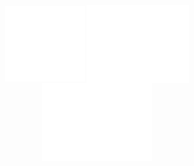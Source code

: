 <!-- ![197358546-0907924c-1c24-4b81-9143-ee4b752fe77b](https://user-images.githubusercontent.com/76916192/227782138-cd864d1d-1cbb-4e20-867a-f92bb2a7d7bd.png)


<!-- <p align="center">
  
<img src="https://github-readme-stats.vercel.app/api?username=prankush-tech&count_private=true&theme=radical" alt="Prankush" width="270" />

<img  alt="screen-shot-2021-08-26-at-24711-pm_bnn3" src="https://user-images.githubusercontent.com/76916192/195103662-c2039c79-14b3-45cb-aebd-01c118a420e5.png" width="250">

<img src="https://streak-stats.demolab.com?user=prankush-tech&theme=neon-palenight&hide_border=true&border_radius=10" alt="Prankush" width="270" />




</p> --> 





<p align="center">
<!--    FOLLOW and wait for 15 mins, Bot will add your Name 🎃 -->
<!--   <img align="center" src="https://github-readme-stats.vercel.app/api?username=prankush-tech&count_private=true&theme=radical" alt="Prankush" width="300" /> -->
  <img align="center" src="/general.svg" alt="Metrics" width="220"> 
  <img align="center" src="/data.svg" alt="Metrics" width="280">
  <img align="center" src="/people.svg" alt="Metrics" width="300">

</p> 



